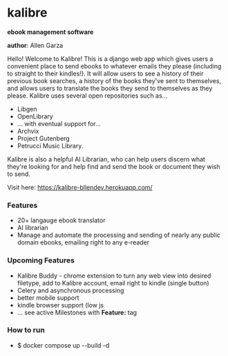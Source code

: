 # kalibre
**ebook management software**

**author**: Allen Garza

Hello! Welcome to Kalibre! This is a django web app which gives users a convenient place to send ebooks to whatever emails they please (including to straight to their kindles!). It will allow users to see a history of their previous book searches, a history of the books they've sent to themselves, and allows users to translate the books they send to themselves as they please. Kalibre uses several open repositories such as...
 - Libgen
 - OpenLibrary
 - ... with eventual support for...
 - Archvix
 - Project Gutenberg
 - Petrucci Music Library.

Kalibre is also a helpful AI Librarian, who can help users discern what they're looking for and help find and send the book or document they wish to send.

Visit here: https://kalibre-bllendev.herokuapp.com/

### Features
- 20+ langauge ebook translator
- AI librarian
- Manage and automate the processing and sending of nearly any public domain ebooks, emailing right to any e-reader

### Upcoming Features
- Kalibre Buddy - chrome extension to turn any web view into desired filetype, add to Kalibre account, email right to kindle (single button)
- Celery and asynchronous processing
- better mobile support
- kindle browser support (low js
- ... see active Milestones with **Feature:** tag

### How to run
- $ docker compose up --build -d

